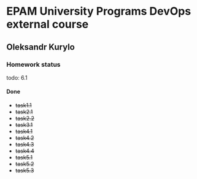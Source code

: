 # EPAM University Programs DevOps external course

## Oleksandr Kurylo

### Homework status

todo: 6.1

#### Done

* ~~task1.1~~
* ~~task2.1~~
* ~~task2.2~~
* ~~task3.1~~
* ~~task4.1~~
* ~~task4.2~~
* ~~task4.3~~
* ~~task4.4~~
* ~~task5.1~~
* ~~task5.2~~
* ~~task5.3~~
